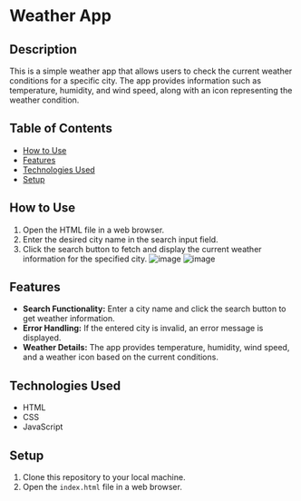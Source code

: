 # Weather App 

## Description
This is a simple weather app that allows users to check the current weather conditions for a specific city. The app provides information such as temperature, humidity, and wind speed, along with an icon representing the weather condition.

## Table of Contents
- [How to Use](#how-to-use)
- [Features](#features)
- [Technologies Used](#technologies-used)
- [Setup](#setup)


## How to Use
1. Open the HTML file in a web browser.
2. Enter the desired city name in the search input field.
3. Click the search button to fetch and display the current weather information for the specified city.
![image](https://github.com/siddharthprakash1/WEATHER_APP/assets/92435819/cc9e14a4-05c8-4bbb-9099-095f8df2ab63)
![image](https://github.com/siddharthprakash1/WEATHER_APP/assets/92435819/f51de8e8-a8e8-4707-af64-12740afa4d46)



## Features
- **Search Functionality:** Enter a city name and click the search button to get weather information.
- **Error Handling:** If the entered city is invalid, an error message is displayed.
- **Weather Details:** The app provides temperature, humidity, wind speed, and a weather icon based on the current conditions.

## Technologies Used
- HTML
- CSS
- JavaScript

## Setup
1. Clone this repository to your local machine.
2. Open the `index.html` file in a web browser.


